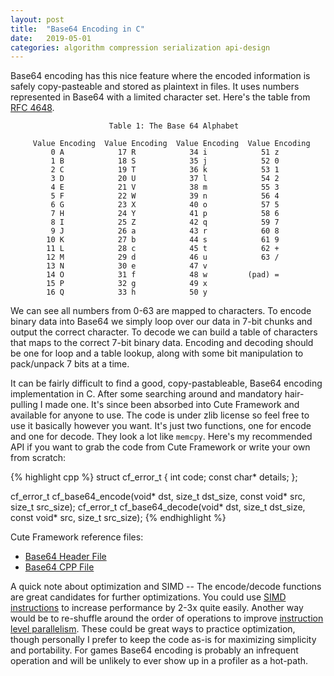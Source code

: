 ```yaml
---
layout: post
title:  "Base64 Encoding in C"
date:   2019-05-01
categories: algorithm compression serialization api-design
---
```

Base64 encoding has this nice feature where the encoded information is safely copy-pasteable and stored as plaintext in files. It uses numbers represented in Base64 with a limited character set. Here's the table from [RFC 4648](https://www.ietf.org/rfc/rfc4648.txt).

```
                      Table 1: The Base 64 Alphabet

     Value Encoding  Value Encoding  Value Encoding  Value Encoding
         0 A            17 R            34 i            51 z
         1 B            18 S            35 j            52 0
         2 C            19 T            36 k            53 1
         3 D            20 U            37 l            54 2
         4 E            21 V            38 m            55 3
         5 F            22 W            39 n            56 4
         6 G            23 X            40 o            57 5
         7 H            24 Y            41 p            58 6
         8 I            25 Z            42 q            59 7
         9 J            26 a            43 r            60 8
        10 K            27 b            44 s            61 9
        11 L            28 c            45 t            62 +
        12 M            29 d            46 u            63 /
        13 N            30 e            47 v
        14 O            31 f            48 w         (pad) =
        15 P            32 g            49 x
        16 Q            33 h            50 y
```

We can see all numbers from 0-63 are mapped to characters. To encode binary data into Base64 we simply loop over our data in 7-bit chunks and output the correct character. To decode we can build a table of characters that maps to the correct 7-bit binary data. Encoding and decoding should be one for loop and a table lookup, along with some bit manipulation to pack/unpack 7 bits at a time.

It can be fairly difficult to find a good, copy-pastableable, Base64 encoding implementation in C. After some searching around and mandatory hair-pulling I made one. It's since been absorbed into Cute Framework and available for anyone to use. The code is under zlib license so feel free to use it basically however you want. It's just two functions, one for encode and one for decode. They look a lot like `memcpy`. Here's my recommended API if you want to grab the code from Cute Framework or write your own from scratch:

{% highlight cpp %}
struct cf_error_t
{
    int code;
    const char* details;
};

cf_error_t cf_base64_encode(void* dst, size_t dst_size, const void* src, size_t src_size);
cf_error_t cf_base64_decode(void* dst, size_t dst_size, const void* src, size_t src_size);
{% endhighlight %}

Cute Framework reference files:

* [Base64 Header File](https://github.com/RandyGaul/cute_framework/blob/master/include/cute_base64.h)
* [Base64 CPP File](https://github.com/RandyGaul/cute_framework/blob/master/src/cute_base64.cpp)

A quick note about optimization and SIMD -- The encode/decode functions are great candidates for further optimizations. You could use [SIMD instructions](https://en.wikipedia.org/wiki/Single_instruction,_multiple_data) to increase performance by 2-3x quite easily. Another way would be to re-shuffle around the order of operations to improve [instruction level parallelism](https://en.wikipedia.org/wiki/Instruction-level_parallelism). These could be great ways to practice optimization, though personally I prefer to keep the code as-is for maximizing simplicity and portability. For games Base64 encoding is probably an infrequent operation and will be unlikely to ever show up in a profiler as a hot-path.
